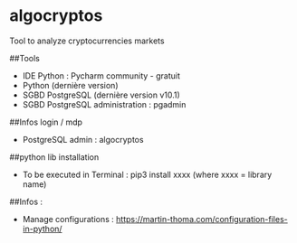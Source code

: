 # algocryptos
Tool to analyze cryptocurrencies markets

##Tools
- IDE Python : Pycharm community - gratuit
- Python (dernière version)
- SGBD PostgreSQL (dernière version v10.1)
- SGBD PostgreSQL administration : pgadmin

##Infos login / mdp
- PostgreSQL admin : algocryptos

##python lib installation
- To be executed in Terminal : pip3 install xxxx (where xxxx = library name)

##Infos :
- Manage configurations : https://martin-thoma.com/configuration-files-in-python/